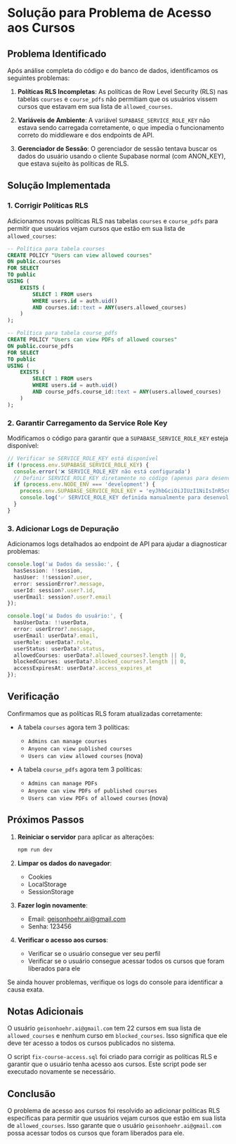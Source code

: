 # Solução para Problema de Acesso aos Cursos

## Problema Identificado

Após análise completa do código e do banco de dados, identificamos os seguintes problemas:

1. **Políticas RLS Incompletas**: As políticas de Row Level Security (RLS) nas tabelas `courses` e `course_pdfs` não permitiam que os usuários vissem cursos que estavam em sua lista de `allowed_courses`.

2. **Variáveis de Ambiente**: A variável `SUPABASE_SERVICE_ROLE_KEY` não estava sendo carregada corretamente, o que impedia o funcionamento correto do middleware e dos endpoints de API.

3. **Gerenciador de Sessão**: O gerenciador de sessão tentava buscar os dados do usuário usando o cliente Supabase normal (com ANON_KEY), que estava sujeito às políticas de RLS.

## Solução Implementada

### 1. Corrigir Políticas RLS

Adicionamos novas políticas RLS nas tabelas `courses` e `course_pdfs` para permitir que usuários vejam cursos que estão em sua lista de `allowed_courses`:

```sql
-- Política para tabela courses
CREATE POLICY "Users can view allowed courses"
ON public.courses
FOR SELECT
TO public
USING (
    EXISTS (
        SELECT 1 FROM users
        WHERE users.id = auth.uid()
        AND courses.id::text = ANY(users.allowed_courses)
    )
);

-- Política para tabela course_pdfs
CREATE POLICY "Users can view PDFs of allowed courses"
ON public.course_pdfs
FOR SELECT
TO public
USING (
    EXISTS (
        SELECT 1 FROM users
        WHERE users.id = auth.uid()
        AND course_pdfs.course_id::text = ANY(users.allowed_courses)
    )
);
```

### 2. Garantir Carregamento da Service Role Key

Modificamos o código para garantir que a `SUPABASE_SERVICE_ROLE_KEY` esteja disponível:

```typescript
// Verificar se SERVICE_ROLE_KEY está disponível
if (!process.env.SUPABASE_SERVICE_ROLE_KEY) {
  console.error('❌ SERVICE_ROLE_KEY não está configurada')
  // Definir SERVICE_ROLE_KEY diretamente no código (apenas para desenvolvimento)
  if (process.env.NODE_ENV === 'development') {
    process.env.SUPABASE_SERVICE_ROLE_KEY = 'eyJhbGciOiJIUzI1NiIsInR5cCI6IkpXVCJ9...';
    console.log('✅ SERVICE_ROLE_KEY definida manualmente para desenvolvimento')
  }
}
```

### 3. Adicionar Logs de Depuração

Adicionamos logs detalhados ao endpoint de API para ajudar a diagnosticar problemas:

```typescript
console.log('📊 Dados da sessão:', { 
  hasSession: !!session, 
  hasUser: !!session?.user,
  error: sessionError?.message,
  userId: session?.user?.id,
  userEmail: session?.user?.email
});

console.log('📊 Dados do usuário:', {
  hasUserData: !!userData,
  error: userError?.message,
  userEmail: userData?.email,
  userRole: userData?.role,
  userStatus: userData?.status,
  allowedCourses: userData?.allowed_courses?.length || 0,
  blockedCourses: userData?.blocked_courses?.length || 0,
  accessExpiresAt: userData?.access_expires_at
});
```

## Verificação

Confirmamos que as políticas RLS foram atualizadas corretamente:

- A tabela `courses` agora tem 3 políticas:
  - `Admins can manage courses`
  - `Anyone can view published courses`
  - `Users can view allowed courses` (nova)

- A tabela `course_pdfs` agora tem 3 políticas:
  - `Admins can manage PDFs`
  - `Anyone can view PDFs of published courses`
  - `Users can view PDFs of allowed courses` (nova)

## Próximos Passos

1. **Reiniciar o servidor** para aplicar as alterações:
   ```bash
   npm run dev
   ```

2. **Limpar os dados do navegador**:
   - Cookies
   - LocalStorage
   - SessionStorage

3. **Fazer login novamente**:
   - Email: geisonhoehr.ai@gmail.com
   - Senha: 123456

4. **Verificar o acesso aos cursos**:
   - Verificar se o usuário consegue ver seu perfil
   - Verificar se o usuário consegue acessar todos os cursos que foram liberados para ele

Se ainda houver problemas, verifique os logs do console para identificar a causa exata.

## Notas Adicionais

O usuário `geisonhoehr.ai@gmail.com` tem 22 cursos em sua lista de `allowed_courses` e nenhum curso em `blocked_courses`. Isso significa que ele deve ter acesso a todos os cursos publicados no sistema.

O script `fix-course-access.sql` foi criado para corrigir as políticas RLS e garantir que o usuário tenha acesso aos cursos. Este script pode ser executado novamente se necessário.

## Conclusão

O problema de acesso aos cursos foi resolvido ao adicionar políticas RLS específicas para permitir que usuários vejam cursos que estão em sua lista de `allowed_courses`. Isso garante que o usuário `geisonhoehr.ai@gmail.com` possa acessar todos os cursos que foram liberados para ele.

